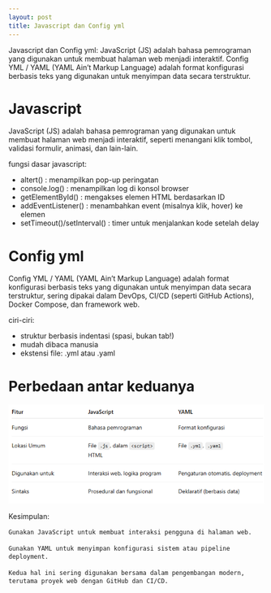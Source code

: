 ```yaml
---
layout: post
title: Javascript dan Config yml
---
```


Javascript dan Config yml:
JavaScript (JS) adalah bahasa pemrograman yang digunakan untuk membuat halaman web menjadi interaktif. Config YML / YAML (YAML Ain’t Markup Language) adalah format konfigurasi berbasis teks yang digunakan untuk menyimpan data secara terstruktur.

# Javascript

JavaScript (JS) adalah bahasa pemrograman yang digunakan untuk membuat halaman web menjadi interaktif, seperti menangani klik tombol, validasi formulir, animasi, dan lain-lain.

fungsi dasar javascript:

- altert() : menampilkan pop-up peringatan
- console.log() : menampilkan log di konsol browser
- getElementById() : mengakses elemen HTML berdasarkan ID
- addEventListener() : menambahkan event (misalnya klik, hover) ke elemen
- setTimeout()/setInterval() : timer untuk menjalankan kode setelah delay

# Config yml

Config YML / YAML (YAML Ain’t Markup Language) adalah format konfigurasi berbasis teks yang digunakan untuk menyimpan data secara terstruktur, sering dipakai dalam DevOps, CI/CD (seperti GitHub Actions), Docker Compose, dan framework web.

ciri-ciri:

- struktur berbasis indentasi (spasi, bukan tab!)
- mudah dibaca manusia
- ekstensi file: .yml atau .yaml

# Perbedaan antar keduanya


![Javascript dan Config yml](/assets/images/perbedaan.png)


Kesimpulan:

    Gunakan JavaScript untuk membuat interaksi pengguna di halaman web.

    Gunakan YAML untuk menyimpan konfigurasi sistem atau pipeline deployment.

    Kedua hal ini sering digunakan bersama dalam pengembangan modern, terutama proyek web dengan GitHub dan CI/CD.